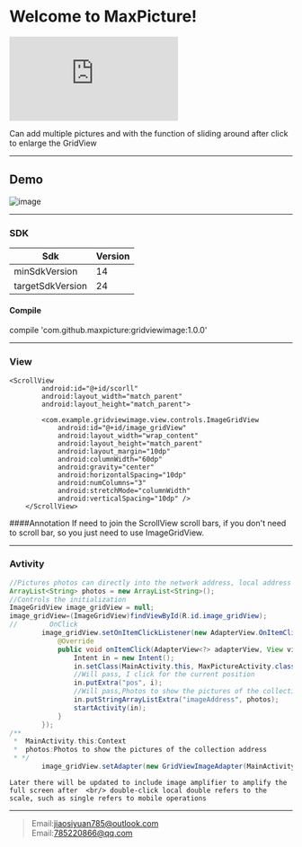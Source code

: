 Welcome to MaxPicture!
===================
![中文版](https://github.com/jiaosiyuan785/MaxPicture/blob/master/Chinese.md)

Can add multiple pictures and with the function of sliding around after click to enlarge the GridView 

----------
Demo
-------------

![image](https://github.com/jiaosiyuan785/MaxPicture/blob/master/gridviewimage/gif01.gif)

----------



### SDK
Sdk             | Version
----------------|----
minSdkVersion   | 14
targetSdkVersion| 24
#### <i class="icon-file"></i> Compile

compile 'com.github.maxpicture:gridviewimage:1.0.0'


----------


### View
```
<ScrollView
        android:id="@+id/scorll"
        android:layout_width="match_parent"
        android:layout_height="match_parent">

        <com.example.gridviewimage.view.controls.ImageGridView
            android:id="@+id/image_gridView"
            android:layout_width="wrap_content"
            android:layout_height="match_parent"
            android:layout_margin="10dp"
            android:columnWidth="60dp"
            android:gravity="center"
            android:horizontalSpacing="10dp"
            android:numColumns="3"
            android:stretchMode="columnWidth"
            android:verticalSpacing="10dp" />
    </ScrollView>
```
####Annotation 
    If need to join the ScrollView scroll bars, if you don't need to scroll bar, so you just need to use ImageGridView. 
    

----------


### Avtivity
```java
//Pictures photos can directly into the network address, local address images, and images of drawable 
ArrayList<String> photos = new ArrayList<String>();
//Controls the initialization 
ImageGridView image_gridView = null;
image_gridView=(ImageGridView)findViewById(R.id.image_gridView);
//        OnClick
        image_gridView.setOnItemClickListener(new AdapterView.OnItemClickListener() {
            @Override
            public void onItemClick(AdapterView<?> adapterView, View view, int i, long l) {
                Intent in = new Intent();
                in.setClass(MainActivity.this, MaxPictureActivity.class);
                //Will pass, I click for the current position 
                in.putExtra("pos", i);
                //Will pass,Photos to show the pictures of the collection address 
                in.putStringArrayListExtra("imageAddress", photos);
                startActivity(in);
            }
        });
/**
 *  MainActivity.this:Context
 *  photos:Photos to show the pictures of the collection address
 * */
        image_gridView.setAdapter(new GridViewImageAdapter(MainActivity.this, photos));
```

    Later there will be updated to include image amplifier to amplify the full screen after  <br/> double-click local double refers to the scale, such as single refers to mobile operations 
----------

> Email:jiaosiyuan785@outlook.com  <br/> 
> Email:785220866@qq.com


